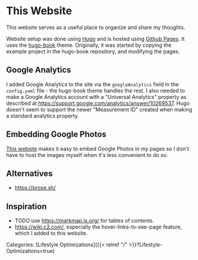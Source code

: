# This Website

This website serves as a useful place to organize and share my thoughts.

Website setup was done using
[Hugo](https://gohugo.io/getting-started/quick-start) and is hosted using
[Github Pages](https://pages.github.com/).  It uses the
[hugo-book](https://github.com/alex-shpak/hugo-book) theme.  Originally, it was
started by copying the example project in the hugo-book repository, and
modifying the pages.  

## Google Analytics

I added Google Analytics to the site via the `googleAnalytics` field in the
`config.yaml` file - the hugo-book theme handles the rest.
I also needed to make a Google Analytics account with a "Universal Analytics"
property as described at https://support.google.com/analytics/answer/10269537.
Hugo doesn't seem to support the newer "Measurement ID" created when making a
standard analytics property.

## Embedding Google Photos

[This website](https://www.labnol.org/embed/google/photos/) makes it easy to
embed Google Photos in my pages so I don't have to host the images myself when
it's less convenient to do so.

## Alternatives

 - https://prose.sh/

## Inspiration

  - TODO use https://markmap.js.org/ for tables of contents.
  - https://wiki.c2.com/, especially the hover-links-to-see-page feature, which
    I added to this website.

Categories: [Lifestyle Optimizations]({{< relref "/" >}}?Lifestyle-Optimizations=true)
